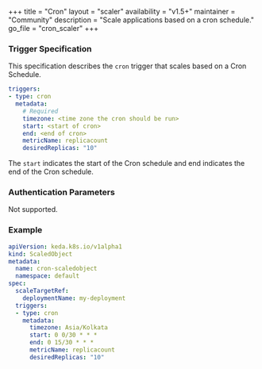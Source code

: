 +++
title = "Cron"
layout = "scaler"
availability = "v1.5+"
maintainer = "Community"
description = "Scale applications based on a cron schedule."
go_file = "cron_scaler"
+++

### Trigger Specification

This specification describes the `cron` trigger that scales based on a Cron Schedule.

```yaml
triggers:
- type: cron
  metadata:
    # Required
    timezone: <time zone the cron should be run>
    start: <start of cron>
    end: <end of cron>
    metricName: replicacount
    desiredReplicas: "10"
```

The `start` indicates the start of the Cron schedule and end indicates the end of the Cron schedule.

### Authentication Parameters

Not supported.

### Example

```yaml
apiVersion: keda.k8s.io/v1alpha1
kind: ScaledObject
metadata:
  name: cron-scaledobject
  namespace: default
spec:
  scaleTargetRef:
    deploymentName: my-deployment
  triggers:
  - type: cron
    metadata:
      timezone: Asia/Kolkata
      start: 0 0/30 * * *
      end: 0 15/30 * * *
      metricName: replicacount
      desiredReplicas: "10"
```
